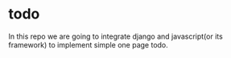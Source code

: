 # todo
In this repo we are going to integrate django and javascript(or its framework) to implement simple one page todo.
